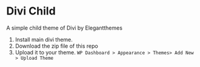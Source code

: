 # Divi Child

A simple child theme of Divi by Elegantthemes

1. Install main divi theme.
2. Download the zip file of this repo 
3. Upload it to your theme. 
`WP Dashboard > Appearance > Themes> Add New > Upload Theme`